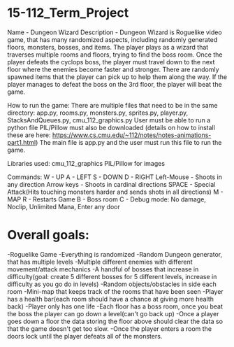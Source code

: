 # 15-112_Term_Project

Name - Dungeon Wizard
Description - Dungeon Wizard is Roguelike video game, that has many randomized aspects, including randomly generated floors, monsters, bosses, and items. The player plays as a wizard that traverses multiple rooms and floors, trying to find the boss room. Once the player defeats the cyclops boss, the player must travel down to the next floor where the enemies become faster and stronger. There are randomly spawned items that the player can pick up to help them along the way. If the player manages to defeat the boss on the 3rd floor, the player will beat the game. 


How to run the game:
There are multiple files that need to be in the same directory: 
app.py, rooms.py, monsters.py, sprites.py, player.py, StacksAndQueues.py, cmu_112_graphics.py
User must be able to run a python file
PIL/Pillow must also be downloaded (details on how to install these are here: https://www.cs.cmu.edu/~112/notes/notes-animations-part1.html)
The main file is app.py and the user must run this file to run the game.

Libraries used:
cmu_112_graphics
PIL/Pillow for images

Commands:
W - UP
A - LEFT
S - DOWN 
D - RIGHT
Left-Mouse - Shoots in any direction
Arrow keys - Shoots in cardinal directions
SPACE - Special Attack(Hits touching monsters harder and sends shots in all directions)
M - MAP
R - Restarts Game
B - Boss room
C - Debug mode: No damage, Noclip, Unlimited Mana, Enter any door



# Overall goals:
-Roguelike Game
-Everything is randomized
-Random Dungeon generator, that has multiple levels
-Multiple different enemies with different movement/attack mechanics
-A handful of bosses that increase in difficulty(goal: create 5 different bosses for 5 different levels, increase in difficulty as you go do in levels)
-Random objects/obstacles in side each room 
-Mini-map that keeps track of the rooms that have been seen
-Player has a health bar(each room should have a chance at giving more health back)
-Player only has one life
-Each floor has a boss room, once you beat the boss the player can go down a level(can't go back up)
-Once a player goes down a floor the data storing the floor above should clear the data so that the game doesn't get too slow. 
-Once the player enters a room the doors lock until the player defeats all of the monsters.